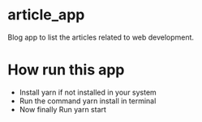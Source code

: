 # article_app
Blog app to list the articles related to web development.


# How run this app
- Install yarn if not installed in your system
- Run the command yarn install in terminal
- Now finally Run yarn start 
